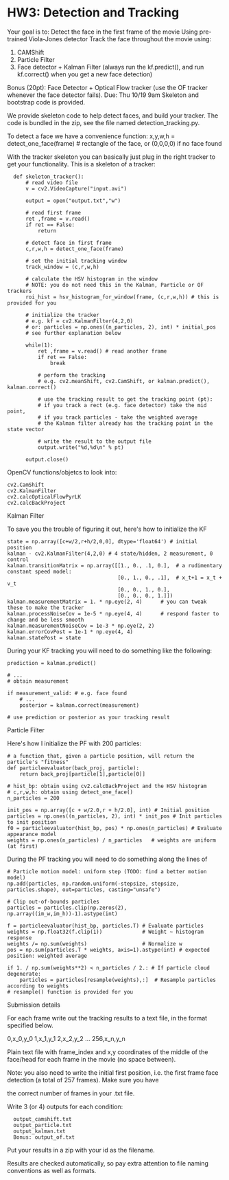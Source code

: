 HW3: Detection and Tracking
===========================

 

Your goal is to:
Detect the face in the first frame of the movie
Using pre-trained Viola-Jones detector
Track the face throughout the movie using:
1. CAMShift
2. Particle Filter
3. Face detector + Kalman Filter (always run the kf.predict(), and run kf.correct() when you get a new face detection)

Bonus (20pt): Face Detector + Optical Flow tracker (use the OF tracker whenever the face detector fails).
Due: Thu 10/19 9am
Skeleton and bootstrap code is provided.

We provide skeleton code to help detect faces, and build your tracker.
The code is bundled in the zip, see the file named detection_tracking.py.

To detect a face we have a convenience function:
    x,y,w,h = detect_one_face(frame) # rectangle of the face, or (0,0,0,0) if no face found


With the tracker skeleton you can basically just plug in the right tracker to get your functionality.
This is a skeleton of a tracker:

      def skeleton_tracker():
          # read video file
          v = cv2.VideoCapture("input.avi")

          output = open("output.txt","w")

          # read first frame
          ret ,frame = v.read()
          if ret == False:
              return

          # detect face in first frame
          c,r,w,h = detect_one_face(frame)

          # set the initial tracking window
          track_window = (c,r,w,h)

          # calculate the HSV histogram in the window
          # NOTE: you do not need this in the Kalman, Particle or OF trackers
          roi_hist = hsv_histogram_for_window(frame, (c,r,w,h)) # this is provided for you

          # initialize the tracker
          # e.g. kf = cv2.KalmanFilter(4,2,0)
          # or: particles = np.ones((n_particles, 2), int) * initial_pos
          # see further explanation below

          while(1):
              ret ,frame = v.read() # read another frame
              if ret == False:
                  break

              # perform the tracking
              # e.g. cv2.meanShift, cv2.CamShift, or kalman.predict(), kalman.correct()

              # use the tracking result to get the tracking point (pt):
              # if you track a rect (e.g. face detector) take the mid point,
              # if you track particles - take the weighted average
              # the Kalman filter already has the tracking point in the state vector

              # write the result to the output file
              output.write("%d,%d\n" % pt)

          output.close()

 

OpenCV functions/objetcs to look into:

    cv2.CamShift
    cv2.KalmanFilter
    cv2.calcOpticalFlowPyrLK
    cv2.calcBackProject

 
Kalman Filter

To save you the trouble of figuring it out, here's how to initialize the KF

    state = np.array([c+w/2,r+h/2,0,0], dtype='float64') # initial position
    kalman - cv2.KalmanFilter(4,2,0) # 4 state/hidden, 2 measurement, 0 control
    kalman.transitionMatrix = np.array([[1., 0., .1, 0.],  # a rudimentary constant speed model:
                                        [0., 1., 0., .1],  # x_t+1 = x_t + v_t
                                        [0., 0., 1., 0.],
                                        [0., 0., 0., 1.]])
    kalman.measurementMatrix = 1. * np.eye(2, 4)      # you can tweak these to make the tracker
    kalman.processNoiseCov = 1e-5 * np.eye(4, 4)      # respond faster to change and be less smooth
    kalman.measurementNoiseCov = 1e-3 * np.eye(2, 2)
    kalman.errorCovPost = 1e-1 * np.eye(4, 4)
    kalman.statePost = state

 

During your KF tracking you will need to do something like the following:

    prediction = kalman.predict()

    # ...
    # obtain measurement

    if measurement_valid: # e.g. face found
        # ...
        posterior = kalman.correct(measurement)

    # use prediction or posterior as your tracking result

 

Particle Filter

Here's how I initialize the PF with 200 particles:

    # a function that, given a particle position, will return the particle's "fitness"
    def particleevaluator(back_proj, particle):
        return back_proj[particle[1],particle[0]]

    # hist_bp: obtain using cv2.calcBackProject and the HSV histogram
    # c,r,w,h: obtain using detect_one_face()
    n_particles = 200

    init_pos = np.array([c + w/2.0,r + h/2.0], int) # Initial position
    particles = np.ones((n_particles, 2), int) * init_pos # Init particles to init position
    f0 = particleevaluator(hist_bp, pos) * np.ones(n_particles) # Evaluate appearance model
    weights = np.ones(n_particles) / n_particles   # weights are uniform (at first)



During the PF tracking you will need to do something along the lines of

    # Particle motion model: uniform step (TODO: find a better motion model)
    np.add(particles, np.random.uniform(-stepsize, stepsize, particles.shape), out=particles, casting="unsafe")

    # Clip out-of-bounds particles
    particles = particles.clip(np.zeros(2), np.array((im_w,im_h))-1).astype(int)

    f = particleevaluator(hist_bp, particles.T) # Evaluate particles
    weights = np.float32(f.clip(1))             # Weight ~ histogram response
    weights /= np.sum(weights)                  # Normalize w
    pos = np.sum(particles.T * weights, axis=1).astype(int) # expected position: weighted average

    if 1. / np.sum(weights**2) < n_particles / 2.: # If particle cloud degenerate:
        particles = particles[resample(weights),:]  # Resample particles according to weights
    # resample() function is provided for you

 

Submission details

For each frame write out the tracking results to a text file, in the format specified below.

0,x_0,y_0
1,x_1,y_1
2,x_2,y_2
...
256,x_n,y_n

Plain text file with frame_index and x,y coordinates of the middle of the face/head for each frame in the movie (no space between).

Note: you also need to write the initial first position, i.e. the first frame face detection (a total of 257 frames). Make sure you have

the correct number of frames in your .txt file.

Write 3 (or 4) outputs for each condition:

      output_camshift.txt
      output_particle.txt
      output_kalman.txt
      Bonus: output_of.txt

 

Put your results in a zip with your id as the filename.

Results are checked automatically, so pay extra attention to file naming conventions as well as formats.
